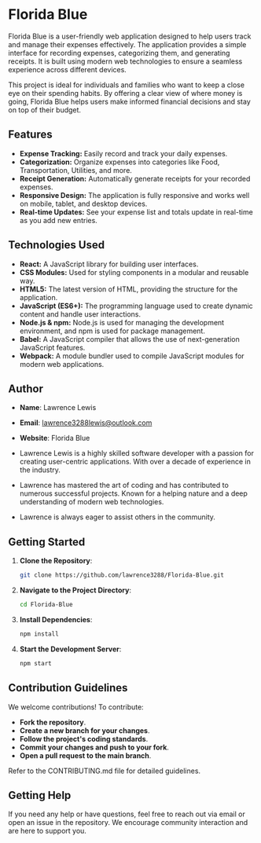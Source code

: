 # Florida Blue

Florida Blue is a user-friendly web application designed to help users track and manage their expenses effectively. The application provides a simple interface for recording expenses, categorizing them, and generating receipts. It is built using modern web technologies to ensure a seamless experience across different devices.

This project is ideal for individuals and families who want to keep a close eye on their spending habits. By offering a clear view of where money is going, Florida Blue helps users make informed financial decisions and stay on top of their budget.

## Features
- **Expense Tracking:** Easily record and track your daily expenses.
- **Categorization:** Organize expenses into categories like Food, Transportation, Utilities, and more.
- **Receipt Generation:** Automatically generate receipts for your recorded expenses.
- **Responsive Design:** The application is fully responsive and works well on mobile, tablet, and desktop devices.
- **Real-time Updates:** See your expense list and totals update in real-time as you add new entries.

## Technologies Used
- **React:** A JavaScript library for building user interfaces.
- **CSS Modules:** Used for styling components in a modular and reusable way.
- **HTML5:** The latest version of HTML, providing the structure for the application.
- **JavaScript (ES6+):** The programming language used to create dynamic content and handle user interactions.
- **Node.js & npm:** Node.js is used for managing the development environment, and npm is used for package management.
- **Babel:** A JavaScript compiler that allows the use of next-generation JavaScript features.
- **Webpack:** A module bundler used to compile JavaScript modules for modern web applications.

## Author
- **Name**: Lawrence Lewis
- **Email**: lawrence3288lewis@outlook.com
- **Website**: Florida Blue

- Lawrence Lewis is a highly skilled software developer with a passion for creating user-centric applications. With over a decade of experience in the industry.
- Lawrence has mastered the art of coding and has contributed to numerous successful projects. Known for a helping nature and a deep understanding of modern web technologies.
- Lawrence is always eager to assist others in the community.

## Getting Started

1. **Clone the Repository**:
   ```bash
   git clone https://github.com/lawrence3288/Florida-Blue.git
2. **Navigate to the Project Directory**:
   ```bash
   cd Florida-Blue
3. **Install Dependencies**:
   ```bash
   npm install
4. **Start the Development Server**:
   ```bash
   npm start
## Contribution Guidelines
We welcome contributions! To contribute:

- **Fork the repository**.
- **Create a new branch for your changes**.
- **Follow the project's coding standards**.
- **Commit your changes and push to your fork**.
- **Open a pull request to the main branch**.

Refer to the CONTRIBUTING.md file for detailed guidelines.

## Getting Help
If you need any help or have questions, feel free to reach out via email or open an issue in the repository. We encourage community interaction and are here to support you.

